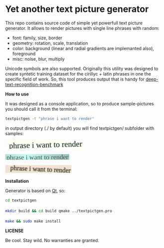 Yet another text picture generator
===

This repo contains source code of simple yet powerfull text picture generator. It allows to render pictures with single line phrases with random:

 - font: family, size, border
 - geometry: rotation, scale, translation
 - color: background (linear and radial gradients are implemanted also), foreground
 - misc: noise, blur, multiply

Unicode symbols are also supported. Originally this utility was designed to create syntetic training dataset for the cirillyc + latin phrases in one the specific field of work. So, this tool produces output that is handy for [deep-text-recognition-benchmark](https://github.com/clovaai/deep-text-recognition-benchmark)    

**How to use**

It was designed as a console application, so to produce sample-pictures you should call it from the terminal:

```bash
textpictgen -t "phrase i want to render"
```
in output directory (./ by default) you will find textpictgen/ subfolder with samples:

![sample](https://github.com/pi-null-mezon/textpictgen/blob/master/samples/s1.png)

![sample](https://github.com/pi-null-mezon/textpictgen/blob/master/samples/s2.png)

![sample](https://github.com/pi-null-mezon/textpictgen/blob/master/samples/s3.png)



**Installation**

Generator is based on [Qt](https://www.qt.io/), so: 

```bash
cd textpictgen

mkdir build && cd build qmake ../textpictgen.pro

make && sudo make install
```

**LICENSE**

Be cool. Stay wild. No warranties are granted.

